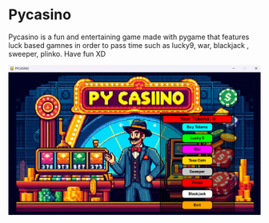 # Pycasino
Pycasino is a fun and entertaining game made with pygame that features luck based gamnes in order to pass time such as lucky9, war, blackjack , sweeper, plinko.
Have fun XD

![Pycasino image](pycasino.png)
